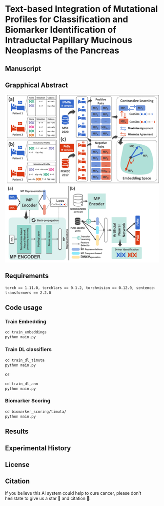 # Text-based Integration of Mutational Profiles for Classification and Biomarker Identification of Intraductal Papillary Mucinous Neoplasms of the Pancreas

## Manuscript

## Grapphical Abstract
![plot](./graphical_abstract/ga_1.png)
![plot](./graphical_abstract/ga_2.jpg)

## Requirements
```
torch == 1.11.0, torchlars == 0.1.2, torchvision == 0.12.0, sentence-transformers == 2.2.0

```
## Code usage
### Train Embedding
```
cd train_embeddings
python main.py
```
### Train DL classifiers
```
cd train_dl_timuta
python main.py
```
or
```
cd train_dl_ann
python main.py
```
### Biomarker Scoring
```
cd biomarker_scoring/timuta/
python main.py

```

## Results

## Experimental History

## License

## Citation
If you believe this AI system could help to cure cancer, please don't hesistate to give us a star :dizzy: and citation :pushpin::
